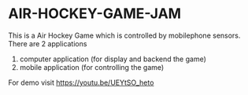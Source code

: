 # AIR-HOCKEY-GAME-JAM
This is a Air Hockey Game which is controlled by mobilephone sensors.
There are 2 applications 
  1. computer application (for display and backend the game)
  2. mobile application (for controlling the game)

For demo visit https://youtu.be/UEYtSO_heto
